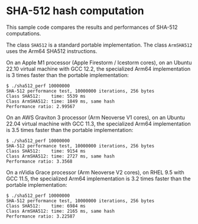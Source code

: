 # SHA-512 hash computation

This sample code compares the results and performances of SHA-512 computations.

The class `SHA512` is a standard portable implementation. The class `ArmSHA512`
uses the Arm64 SHA512 instructions.

On an Apple M1 processor (Apple Firestorm / Icestorm cores), on an Ubuntu 22.10
virtual machine with GCC 12.2, the specialized Arm64 implementation is 3 times
faster than the portable implementation:
~~~
$ ./sha512_perf 10000000
SHA-512 performance test, 10000000 iterations, 256 bytes
Class SHA512:    time: 5539 ms
Class ArmSHA512: time: 1849 ms, same hash
Performance ratio: 2.99567
~~~

On an AWS Graviton 3 processor (Arm Neoverse V1 cores), on an Ubuntu 22.04
virtual machine with GCC 11.3, the specialized Arm64 implementation is 3.5 times
faster than the portable implementation:
~~~
$ ./sha512_perf 10000000
SHA-512 performance test, 10000000 iterations, 256 bytes
Class SHA512:    time: 9154 ms
Class ArmSHA512: time: 2727 ms, same hash
Performance ratio: 3.3568
~~~

On a nVidia Grace processor (Arm Neoverse V2 cores), on RHEL 9.5 with GCC 11.5,
the specialized Arm64 implementation is 3.2 times faster than the portable implementation:
~~~
$ ./sha512_perf 10000000
SHA-512 performance test, 10000000 iterations, 256 bytes
Class SHA512:    time: 6984 ms
Class ArmSHA512: time: 2165 ms, same hash
Performance ratio: 3.22587
~~~
